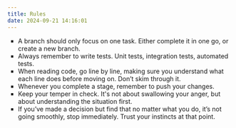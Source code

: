 ```yaml
---
title: Rules
date: 2024-09-21 14:16:01
---
```

<ul style="list-style-type: square;">
  <li>A branch should only focus on one task. Either complete it in one go, or create a new branch.</li>
  <li>Always remember to write tests. Unit tests, integration tests, automated tests.</li>
  <li>When reading code, go line by line, making sure you understand what each line does before moving on. Don’t skim through it.</li>
  <li>Whenever you complete a stage, remember to push your changes.</li>
  <li>Keep your temper in check. It's not about swallowing your anger, but about understanding the situation first.</li>
  <li>If you’ve made a decision but find that no matter what you do, it’s not going smoothly, stop immediately. Trust your instincts at that point.</li>
</ul>
